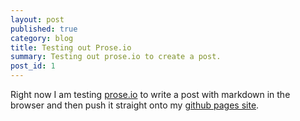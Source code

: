 ```yaml
---
layout: post
published: true
category: blog
title: Testing out Prose.io
summary: Testing out prose.io to create a post.
post_id: 1
---
```


Right now I am testing [prose.io](http://prose.io) to write a post with markdown in the browser and then push it straight onto my [github pages site](http://bigandy.github.com).